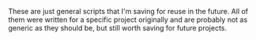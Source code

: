 These are just general scripts that I'm saving for reuse in the future. All of them were written for a specific project originally and are probably not as generic as they should be, but still worth saving for future projects.